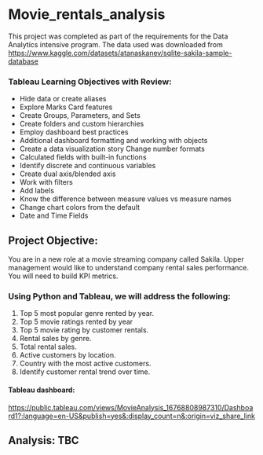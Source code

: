 # Movie_rentals_analysis

This project was completed as part of the requirements for the Data Analytics intensive program. 
The data used was downloaded from https://www.kaggle.com/datasets/atanaskanev/sqlite-sakila-sample-database

###  Tableau Learning Objectives with Review:
- Hide data or create aliases	
- Explore Marks Card features
- Create Groups, Parameters, and Sets	
- Create folders and custom hierarchies
- Employ dashboard best practices	
- Additional dashboard formatting and working with objects
- Create a data visualization story	Change number formats
- Calculated fields with built-in functions
- Identify discrete and continuous variables
- Create dual axis/blended axis
- Work with filters
- Add labels 	
- Know the difference between measure values vs measure names
- Change chart colors from the default	
- Date and Time Fields


## Project Objective:
You are in a new role at a movie streaming company called Sakila. Upper management would like to understand company rental sales performance.  You will need to build KPI metrics. 

### Using Python and Tableau, we will address the following: 
  1. Top 5 most popular genre rented by year.
  2. Top 5 movie ratings rented by year
  3. Top 5 movie rating by customer rentals.
  5. Rental sales by genre. 
  6. Total rental sales. 
  7. Active customers by location.
  8. Country with the most active customers. 
  9. Identify customer rental trend over time. 

#### Tableau dashboard: 
https://public.tableau.com/views/MovieAnalysis_16768808987310/Dashboard1?:language=en-US&publish=yes&:display_count=n&:origin=viz_share_link

## Analysis: TBC


